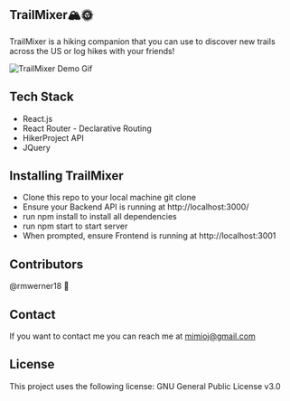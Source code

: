 ## TrailMixer🏔🌞

TrailMixer is a hiking companion that you can use to discover new trails across the US or log hikes with your friends!

![TrailMixer Demo Gif](TrailMixer.gif)

## Tech Stack
- React.js
- React Router - Declarative Routing
- HikerProject API
- JQuery

## Installing TrailMixer
- Clone this repo to your local machine git clone <this-repo-url>
- Ensure your Backend API is running at http://localhost:3000/
- run npm install to install all dependencies
- run npm start to start server
- When prompted, ensure Frontend is running at http://localhost:3001

## Contributors
@rmwerner18 🐛

## Contact
If you want to contact me you can reach me at mimioj@gmail.com

## License
This project uses the following license: GNU General Public License v3.0
